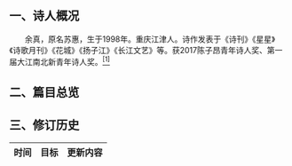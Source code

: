 ## 一、诗人概况

&emsp;&emsp;余真，原名苏惠，生于1998年。重庆江津人。诗作发表于《诗刊》《星星》《诗歌月刊》《花城》《扬子江》《长江文艺》等。获2017陈子昂青年诗人奖、第一届大江南北新青年诗人奖。[<sup>[1]<sup>](http://www.zgshige.com/c/2018-09-11/7137064.shtml)

## 二、篇目总览



## 三、修订历史


|时间|目标|更新内容
|:-:|:-|:-